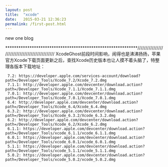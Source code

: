 ```yaml
---
layout: post
title:  "xcode"
date:   2015-03-21 12:36:23
permalink: /first-post.html
---
```

new one blog    

************************************************************///////////////////////////////////////////////
XcodeGhost前段时间影响，闹得也是沸沸扬扬，苹果官方Xcode下载页面更新之后，查找Xcode历史版本也让人摸不着头脑了，特整理各版本下载地址：

    
     7.2: https://developer.apple.com/services-account/download?path=/Developer_Tools/Xcode_7.2/Xcode_7.2.dmg
     7.1.1: http://developer.apple.com/devcenter/download.action?path=/Developer_Tools/Xcode_7.1.1/Xcode_7.1.1.dmg
     7.0.1: http://developer.apple.com/devcenter/download.action?path=/Developer_Tools/Xcode_7.0.1/Xcode_7.0.1.dmg
     6.4: http://developer.apple.com/devcenter/download.action?path=/Developer_Tools/Xcode_6.4/Xcode_6.4.dmg
     6.3.2: http://developer.apple.com/devcenter/download.action?path=/Developer_Tools/Xcode_6.3.2/Xcode_6.3.2.dmg
     6.2: http://developer.apple.com/devcenter/download.action?path=/Developer_Tools/Xcode_6.2/Xcode_6.2.dmg
     6.1.1: https://developer.apple.com/devcenter/download.action?path=/Developer_Tools/xcode_6.1.1/xcode_6.1.1.dmg
     6.0.1: https://developer.apple.com/devcenter/download.action?path=/Developer_Tools/xcode_6.0.1/xcode_6.0.1.dmg
     5.1.1: https://developer.apple.com/devcenter/download.action?path=/Developer_Tools/xcode_5.1.1/xcode_5.1.1.dmg
     5.0.2: https://developer.apple.com/devcenter/download.action?path=/Developer_Tools/xcode_5.0.2/xcode_5.0.2.dmg